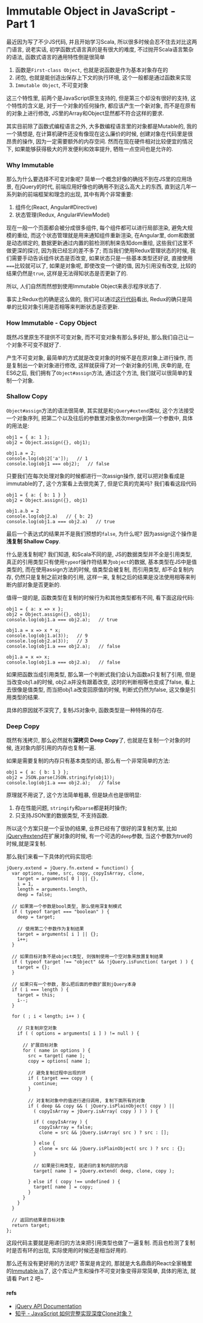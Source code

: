 # Immutable Object in JavaScript - Part 1

最近因为写了不少JS代码, 并且开始学习Scala, 所以很多时候会忍不住去对比这两门语言, 说老实话, 初学函数式语言真的是有很大的难度, 不过抛开Scala语言繁杂的语法, 函数式语言的通用特性倒是很简单

1. 函数是```First-class Object```, 也就是说函数是作为基本对象存在的
2. 闭包, 也就是能创造出保存上下文的执行环境, 这个一般都是通过函数来实现
3. ```Immutable Object```, 不可变对象

这三个特性里, 前两个是JavaScript原生支持的, 但是第三个却没有很好的支持, 这个特性的含义是, 对于一个对象的任何操作, 都应该产生一个新对象, 而不是在原有的对象上进行修改, JS里的Array和Object显然都不符合这样的要求.

其实目前除了函数式编程语言之外, 大多数编程语言里的对象都是Mutable的, 我的一个猜想是, 在计算机硬件还没有像现在这么廉价的时候, 创建对象在代码里是很昂贵的操作, 因为一定需要额外的内存空间. 然而在现在硬件相对比较便宜的情况下, 如果能够获得极大的开发便利和效率提升, 牺牲一点空间也是允许的.

### Why Immutable

那么为什么要选择不可变对象呢? 简单一个概念好像的确找不到在JS里的应用场景, 在jQuery的时代, 前端应用好像也的确用不到这么高大上的东西, 直到这几年一系列新的前端框架和理念的出现, 其中有两个非常重要:

1. 组件化(React, Angular#Directive)
2. 状态管理(Redux, Angular#ViewModel)

现在一般一个页面都会被分成很多组件, 每个组件都可以进行局部渲染, 避免大规模的重绘, 而这个状态管理就是用来通知组件重新渲染, 在Angular里, dom和数据是动态绑定的, 数据更新通过内置的脏检测机制来告知dom重绘, 这些我们这里不做更深的探讨, 因为我已经忘的差不多了; 而当我们使用Redux管理状态的时候, 我们需要手动告诉组件状态是否改变, 如果状态只是一些基本类型还好说, 直接使用```===```比较就可以了, 如果是对象呢, 即使改变一个键的值, 因为引用没有改变, 比较的结果仍然是```true```, 这样是无法得知状态是否更新了的.

所以, 人们自然而然想到使用Immutable Object来表示程序状态了.

事实上Redux也的确是这么做的, 我们可以通过[这行代码](https://github.com/reactjs/redux/blob/master/src/combineReducers.js#L146)看出, Redux的确只是简单的比较对象引用是否相等来判断状态是否更新.

### How Immutable - Copy Object

既然JS里原生不提供不可变对象, 而不可变对象有那么多好处, 那么我们自己让一个对象不可变不就好了.

产生不可变对象, 最简单的方式就是改变对象的时候不是在原对象上进行操作, 而是复制出一个新对象进行修改, 这样就获得了对一个新对象的引用, 庆幸的是, 在ES6之后, 我们拥有了```Object#assign```方法, 通过这个方法, 我们就可以很简单的复制一个对象.

### Shallow Copy

```Object#assign```方法的语法很简单, 其实就是和```jQuery#extend```类似, 这个方法接受一个对象序列, 把第二个以及往后的参数里对象依次merge到第一个参数中, 具体的用法是:

    obj1 = { a: 1 };
    obj2 = Object.assign({}, obj1);
    
    obj1.a = 2;
    console.log(obj2['a']);   // 1
    console.log(obj1 === obj2);   // false
    
只要我们在每次处理对象的时候都进行一次assign操作, 就可以把对象看成是immutable的了, 这个方案看上去很完美了, 但是它真的完美吗? 我们看看这段代码

    obj1 = { a: { b: 1 } }
    obj2 = Object.assign({}, obj1)
    
    obj1.a.b = 2
    console.log(obj2.a)   // { b: 2}
    console.log(obj1.a === obj2.a)   // true
    
最后一个表达式的结果并不是我们预想的```false```, 为什么呢? 因为assign这个操作是**浅复制 Shallow Copy**.

什么是浅复制呢? 我们知道, 和Scala不同的是, JS的数据类型并不全是引用类型, 真正的引用类型只有使用```typeof```操作符结果为```object```的数据, 基本类型在JS中是值类型的, 而在使用assign方法的时候, 值类型会被复制, 而引用类型, 却不会复制内存, 仍然只是复制之前对象的引用, 这样一来, 复制之后的结果是没法使用相等来判断内部对象是否更新的.

值得一提的是, 函数类型在复制的时候行为和其他类型都有不同, 看下面这段代码:

    obj1 = { a: x => x };
    obj2 = Object.assign({}, obj1);
    console.log(obj1.a === obj2.a);   // true
    
    obj1.a = x => x * x;
    console.log(obj1.a(3));   // 9
    console.log(obj2.a(3));   // 3
    console.log(obj1.a === obj2.a);   // false
    
    obj1.a = x => x;
    console.log(obj1.a === obj2.a);   // false
    
如果把函数当成引用类型, 那么第一个判断式我们会认为函数a只复制了引用, 但是当改变obj1.a的时候, obj2.a并没有跟着改变, 这时的判断相等也变成了false, 看上去很像是值类型, 而当把obj1.a改变回原值的时候, 判断式仍然为false, 这又像是引用类型的结果.

具体的原因就不深究了, 复制JS对象中, 函数类型是一种特殊的存在.

### Deep Copy

既然有浅拷贝, 那么必然就有**深拷贝 Deep Copy**了, 也就是在复制一个对象的时候, 连对象内部引用的内存也复制一遍.

如果是需要复制的内存只有基本类型的话, 那么有一个非常简单的方法:

    obj1 = { a: { b: 1 } };
    obj2 = JSON.parse(JSON.stringify(obj1));
    console.log(obj1.a === obj2.a);   // false
    
原理就不用说了, 这个方法简单粗暴, 但是缺点也是很明显:

1. 存在性能问题, ```stringify```和```parse```都是耗时操作;
2. 只支持JSON里的数据类型, 不支持函数.

所以这个方案只是一个妥协的结果, 业界已经有了很好的深复制方案, 比如[jQuery#extend](http://api.jquery.com/jQuery.extend/)在扩展对象的时候, 有一个可选的```deep```参数, 当这个参数为true的时候,就是深复制.

那么我们来看一下具体的代码实现吧:

    jQuery.extend = jQuery.fn.extend = function() {
      var options, name, src, copy, copyIsArray, clone,
        target = arguments[ 0 ] || {},
        i = 1,
        length = arguments.length,
        deep = false;

      // 如果第一个参数是bool类型, 那么使用深复制模式
      if ( typeof target === "boolean" ) {
        deep = target;

        // 使用第二个参数作为复制结果
        target = arguments[ i ] || {};
        i++;
      }

      // 如果目标对象不是object类型, 则强制使用一个空对象来放置复制结果
      if ( typeof target !== "object" && !jQuery.isFunction( target ) ) {
        target = {};
      }

      // 如果只有一个参数, 那么把后面的参数扩展到jQuery本身
      if ( i === length ) {
        target = this;
        i--;
      }

      for ( ; i < length; i++ ) {

        // 只复制非空对象
        if ( ( options = arguments[ i ] ) != null ) {

          // 扩展目标对象
          for ( name in options ) {
            src = target[ name ];
            copy = options[ name ];

            // 避免复制过程中出现的环
            if ( target === copy ) {
              continue;
            }

            // 对复制对象中的值进行递归调用, 复制下面所有的对象
            if ( deep && copy && ( jQuery.isPlainObject( copy ) ||
              ( copyIsArray = jQuery.isArray( copy ) ) ) ) {

              if ( copyIsArray ) {
                copyIsArray = false;
                clone = src && jQuery.isArray( src ) ? src : [];

              } else {
                clone = src && jQuery.isPlainObject( src ) ? src : {};
              }

              // 如果是引用类型, 就递归的复制内部的内容
              target[ name ] = jQuery.extend( deep, clone, copy );

            } else if ( copy !== undefined ) {
              target[ name ] = copy;
            }
          }
        }
      }

      // 返回的结果是目标对象
      return target;
    };

这段代码主要就是用递归的方法来把引用类型也做了一遍复制. 而且也检测了复制时是否有环的出现, 实际使用的时候还是相当好用的.

那么还有没有更好用的方法呢? 答案是肯定的, 那就是大名鼎鼎的React全家桶里的[Immutable.js](https://facebook.github.io/immutable-js/)了, 这个库让产生和操作不可变对象变得非常简单, 具体的用法, 就请看 Part 2 吧~

#### refs

- [jQuery API Documentation](http://api.jquery.com/)
- [知乎 - JavaScript 如何完整实现深度Clone对象？](https://www.zhihu.com/question/47746441)

